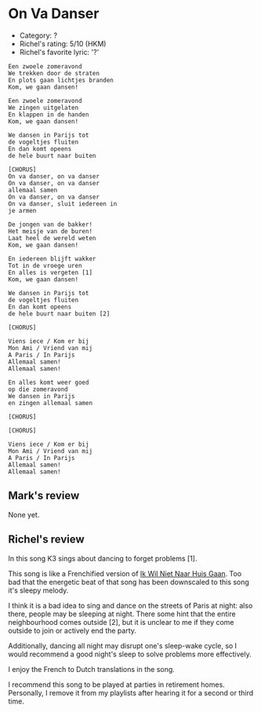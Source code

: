 # On Va Danser

 * Category: ?
 * Richel's rating: 5/10 (HKM)
 * Richel's  favorite lyric: '?'

```
Een zwoele zomeravond
We trekken door de straten
En plots gaan lichtjes branden
Kom, we gaan dansen!

Een zwoele zomeravond
We zingen uitgelaten
En klappen in de handen
Kom, we gaan dansen!

We dansen in Parijs tot
de vogeltjes fluiten
En dan komt opeens
de hele buurt naar buiten

[CHORUS]
On va danser, on va danser
On va danser, on va danser
allemaal samen
On va danser, on va danser
On va danser, sluit iedereen in
je armen

De jongen van de bakker!
Het meisje van de buren!
Laat heel de wereld weten
Kom, we gaan dansen!

En iedereen blijft wakker
Tot in de vroege uren
En alles is vergeten [1]
Kom, we gaan dansen!

We dansen in Parijs tot
de vogeltjes fluiten
En dan komt opeens
de hele buurt naar buiten [2]

[CHORUS]

Viens iece / Kom er bij
Mon Ami / Vriend van mij
A Paris / In Parijs
Allemaal samen!
Allemaal samen!

En alles komt weer goed
op die zomeravond
We dansen in Parijs
en zingen allemaal samen

[CHORUS]

[CHORUS]

Viens iece / Kom er bij
Mon Ami / Vriend van mij
A Paris / In Parijs
Allemaal samen!
Allemaal samen!
```

## Mark's review

None yet.

## Richel's review

In this song K3 sings about dancing to forget problems [1].

This song is like a Frenchified version of [Ik Wil Niet Naar Huis Gaan](IkWilNietNaarHuisGaan.md).
Too bad that the energetic beat of that song has been downscaled to this song it's 
sleepy melody.

I think it is a bad idea to sing and dance on the streets of Paris at night: 
also there, people may be sleeping at night. There some hint that the entire
neighbourhood comes outside [2], but it is unclear to me if they come outside
to join or actively end the party.

Additionally, dancing all night may disrupt one's sleep-wake cycle, 
so I would recommend a good night's sleep to solve problems more
effectively.

I enjoy the French to Dutch translations in the song.

I recommend this song to be played at parties in retirement homes. Personally, I 
remove it from my playlists after hearing it for a second or third time.
